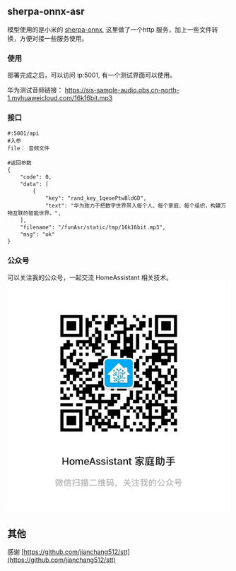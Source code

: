 sherpa-onnx-asr
----

模型使用的是小米的 [sherpa-onnx](https://github.com/k2-fsa/sherpa-onnx), 这里做了一个http 服务，加上一些文件转换，方便对接一些服务使用。

### 使用


部署完成之后，可以访问 ip:5001, 有一个测试界面可以使用。 

华为测试音频链接： 
https://sis-sample-audio.obs.cn-north-1.myhuaweicloud.com/16k16bit.mp3

### 接口

```
#:5001/api
#入参
file： 音频文件

#返回参数
{
    "code": 0,
    "data": [
        {
            "key": "rand_key_1qeoePtwBldGD",
            "text": "华为致力于把数字世界带入每个人、每个家庭、每个组织，构建万物互联的智能世界。",
    ],
    "filename": "/funAsr/static/tmp/16k16bit.mp3",
    "msg": "ok"
}
```

### 公众号
可以关注我的公众号，一起交流 HomeAssistant 相关技术。
![](./IMG_8406.JPG)

## 其他
感谢 [https://github.com/jianchang512/stt](https://github.com/jianchang512/stt)